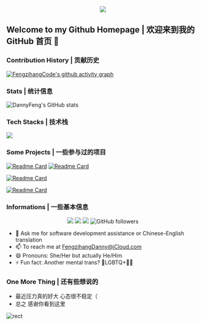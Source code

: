<p align='center'>
    <img src="https://capsule-render.vercel.app/api?type=waving&color=auto&height=300&section=header&text=Hi%20there%20👋&fontSize=90&animation=fadeIn&fontAlignY=38&desc=Amour%20de%20Chine&descAlignY=51&descAlign=62"/>
</p>

## Welcome to my Github Homepage | 欢迎来到我的 GitHub 首页 🎉

### Contribution History | 贡献历史
[![FengzihangCode's github activity graph](https://github-readme-activity-graph.vercel.app/graph?username=FengzihangCode&theme=github-compact)](https://github.com/ashutosh00710/github-readme-activity-graph)

### Stats | 统计信息
![DannyFeng's GitHub stats](https://github-readme-stats.vercel.app/api?username=FengzihangCode&count_private=true&show_icons=true&theme=dracula)

### Tech Stacks | 技术栈
<img src="https://skillicons.dev/icons?i=git,c,cpp,cs,swift,py,java,kotlin,js,ts,vue,dotnet,md,powershell,eclipse,androidstudio,idea,visualstudio,vscode,cloudflare,azure,vercel,apple,windows,linux,ubuntu" />

### Some Projects | 一些参与过的项目
[![Readme Card](https://github-readme-stats.vercel.app/api/pin/?username=Darock-Studio&repo=Darock-Bili)](https://github.com/Darock-Studio/Darock-Bili)
[![Readme Card](https://github-readme-stats.vercel.app/api/pin/?username=FengzihangCode&repo=EasyBili)](https://github.com/FengzihangCode/EasyBili)

[![Readme Card](https://github-readme-stats.vercel.app/api/pin/?username=ClassIsland&repo=ClassIsland)](https://github.com/ClassIsland/ClassIsland)

[![Readme Card](https://github-readme-stats.vercel.app/api/pin/?username=Groupguanfang&repo=arkTS)](https://github.com/Groupguanfang/arkTS)

### Informations | 一些基本信息
<p align="center">
    <a href="https://github.com/FengzihangCode"><img src="https://img.shields.io/badge/GitHub-FengzihangCode-blue?logo=github" /></a>
    <a href="https://space.bilibili.com/77079756"><img src="https://img.shields.io/badge/哔哩哔哩-DannyFenggggg-pink?logo=bilibili" /></a>
    <img src="https://komarev.com/ghpvc/?username=FengzihangCode" />
    <img alt="GitHub followers" src="https://img.shields.io/github/followers/fengzihangcode">
</p>

- 💬 Ask me for software development assistance or Chinese-English translation
- 📫 To reach me at FengzihangDanny@iCloud.com
- 😄 Pronouns: She/Her but actually He/Him
- ⚡ Fun fact: Another mental trans? 🌈LGBTQ+🏳‍🌈

### One More Thing | 还有些想说的
- 最近压力真的好大 心态很不稳定（
- 总之 感谢你看到这里

![rect](https://capsule-render.vercel.app/api?type=rect&color=gradient&text=%20%20Me?%20%20&fontAlign=30&fontSize=30&textBg=true&desc=Code%20for%20I%20need,%20contribute%20for%20I%20love.&descAlign=60&descAlignY=50)
